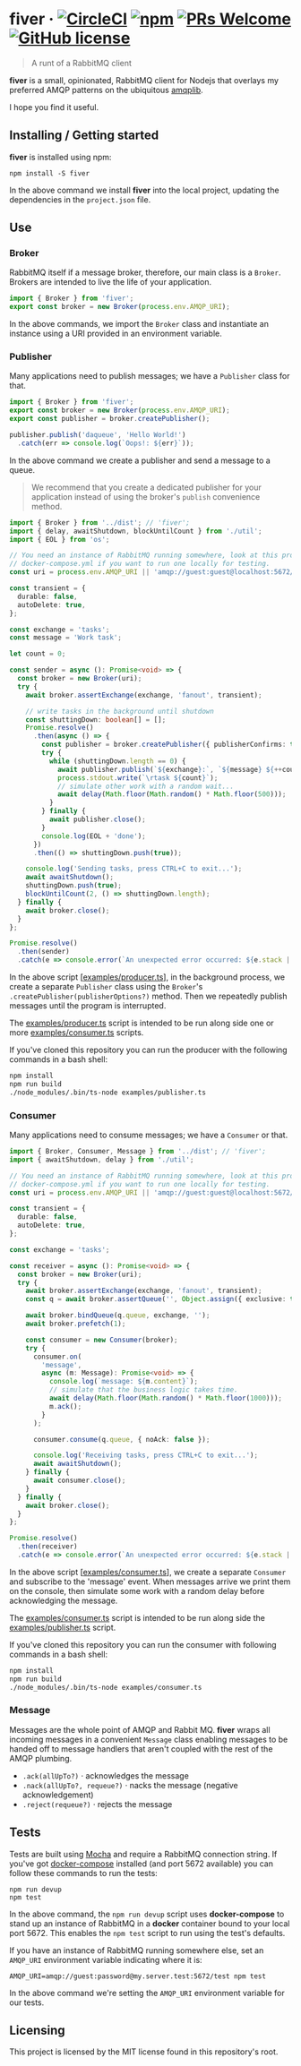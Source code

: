 # fiver &middot; [![CircleCI](https://circleci.com/gh/flitbit/fiver.svg?style=svg)](https://circleci.com/gh/flitbit/fiver) [![npm](https://img.shields.io/npm/v/npm.svg?style=flat-square)](https://www.npmjs.com/package/npm) [![PRs Welcome](https://img.shields.io/badge/PRs-welcome-brightgreen.svg?style=flat-square)](http://makeapullrequest.com) [![GitHub license](https://img.shields.io/badge/license-MIT-blue.svg?style=flat-square)](https://github.com/flitbit/fiver/blob/master/LICENSE)
> A runt of a RabbitMQ client

**fiver** is a small, opinionated, RabbitMQ client for Nodejs that overlays my preferred AMQP patterns on the ubiquitous [amqplib](http://www.squaremobius.net/amqp.node/channel_api.html#overview).

I hope you find it useful.

## Installing / Getting started

**fiver** is installed using npm:

```shell
npm install -S fiver
```

In the above command we install **fiver** into the local project, updating the dependencies in the `project.json` file.

## Use

### Broker

RabbitMQ itself if a message broker, therefore, our main class is a `Broker`. Brokers are intended to live the life of your application.

```ts
import { Broker } from 'fiver';
export const broker = new Broker(process.env.AMQP_URI);
```

In the above commands, we import the `Broker` class and instantiate an instance using a URI provided in an environment variable.

### Publisher

Many applications need to publish messages; we have a `Publisher` class for that.

```ts
import { Broker } from 'fiver';
export const broker = new Broker(process.env.AMQP_URI);
export const publisher = broker.createPublisher();

publisher.publish('daqueue', 'Hello World!')
  .catch(err => console.log(`Oops!: ${err}`));
```

In the above command we create a publisher and send a message to a queue.

> We recommend that you create a dedicated publisher for your application instead of using the broker's `publish` convenience method.

```ts
import { Broker } from '../dist'; // 'fiver';
import { delay, awaitShutdown, blockUntilCount } from './util';
import { EOL } from 'os';

// You need an instance of RabbitMQ running somewhere, look at this project's
// docker-compose.yml if you want to run one locally for testing.
const uri = process.env.AMQP_URI || 'amqp://guest:guest@localhost:5672/';

const transient = {
  durable: false,
  autoDelete: true,
};

const exchange = 'tasks';
const message = 'Work task';

let count = 0;

const sender = async (): Promise<void> => {
  const broker = new Broker(uri);
  try {
    await broker.assertExchange(exchange, 'fanout', transient);

    // write tasks in the background until shutdown
    const shuttingDown: boolean[] = [];
    Promise.resolve()
      .then(async () => {
        const publisher = broker.createPublisher({ publisherConfirms: true, autoConfirm: true });
        try {
          while (shuttingDown.length == 0) {
            await publisher.publish(`${exchange}:`, `${message} ${++count}`);
            process.stdout.write(`\rtask ${count}`);
            // simulate other work with a random wait...
            await delay(Math.floor(Math.random() * Math.floor(500)));
          }
        } finally {
          await publisher.close();
        }
        console.log(EOL + 'done');
      })
      .then(() => shuttingDown.push(true));

    console.log('Sending tasks, press CTRL+C to exit...');
    await awaitShutdown();
    shuttingDown.push(true);
    blockUntilCount(2, () => shuttingDown.length);
  } finally {
    await broker.close();
  }
};

Promise.resolve()
  .then(sender)
  .catch(e => console.error(`An unexpected error occurred: ${e.stack || e}`));
```

In the above script \[[examples/producer.ts](https://github.com/flitbit/fiver/blob/master/examples/producer.ts)\], in the background process, we create a separate `Publisher` class using the `Broker`'s `.createPublisher(publisherOptions?)` method. Then we repeatedly publish messages until the program is interrupted.

The [examples/producer.ts](https://github.com/flitbit/fiver/blob/master/examples/producer.ts) script is intended to be run along side one or more [examples/consumer.ts](https://github.com/flitbit/fiver/blob/master/examples/consumer.ts) scripts.

If you've cloned this repository you can run the producer with the following commands in a bash shell:

```bash
npm install
npm run build
./node_modules/.bin/ts-node examples/publisher.ts
```

### Consumer

Many applications need to consume messages; we have a `Consumer` or that.

```ts
import { Broker, Consumer, Message } from '../dist'; // 'fiver';
import { awaitShutdown, delay } from './util';

// You need an instance of RabbitMQ running somewhere, look at this project's
// docker-compose.yml if you want to run one locally for testing.
const uri = process.env.AMQP_URI || 'amqp://guest:guest@localhost:5672/';

const transient = {
  durable: false,
  autoDelete: true,
};

const exchange = 'tasks';

const receiver = async (): Promise<void> => {
  const broker = new Broker(uri);
  try {
    await broker.assertExchange(exchange, 'fanout', transient);
    const q = await broker.assertQueue('', Object.assign({ exclusive: true }, transient));

    await broker.bindQueue(q.queue, exchange, '');
    await broker.prefetch(1);

    const consumer = new Consumer(broker);
    try {
      consumer.on(
        'message',
        async (m: Message): Promise<void> => {
          console.log(`message: ${m.content}`);
          // simulate that the business logic takes time.
          await delay(Math.floor(Math.random() * Math.floor(1000)));
          m.ack();
        }
      );

      consumer.consume(q.queue, { noAck: false });

      console.log('Receiving tasks, press CTRL+C to exit...');
      await awaitShutdown();
    } finally {
      await consumer.close();
    }
  } finally {
    await broker.close();
  }
};

Promise.resolve()
  .then(receiver)
  .catch(e => console.error(`An unexpected error occurred: ${e.stack || e}`));
```

In the above script \[[examples/consumer.ts](https://github.com/flitbit/fiver/blob/master/examples/consumer.ts)\], we create a separate `Consumer` and subscribe to the 'message' event. When messages arrive we print them on the console, then simulate some work with a random delay before acknowledging the message.

The [examples/consumer.ts](https://github.com/flitbit/fiver/blob/master/examples/consumer.ts) script is intended to be run along side the [examples/publisher.ts](https://github.com/flitbit/fiver/blob/master/examples/publisher.ts) script.

If you've cloned this repository you can run the consumer with following commands in a bash shell:

```bash
npm install
npm run build
./node_modules/.bin/ts-node examples/consumer.ts
```

### Message

Messages are the whole point of AMQP and Rabbit MQ. **fiver** wraps all incoming messages in a convenient `Message` class enabling messages to be handed off to message handlers that aren't coupled with the rest of the AMQP plumbing.

* `.ack(allUpTo?)` &middot; acknowledges the message
* `.nack(allUpTo?, requeue?)` &middot; nacks the message (negative acknowledgement)
* `.reject(requeue?)` &middot; rejects the message

## Tests

Tests are built using [Mocha](https://mochajs.org/) and require a RabbitMQ connection string. If you've got [docker-compose](https://docs.docker.com/compose/) installed (and port 5672 available) you can follow these commands to run the tests:

```shell
npm run devup
npm test
```

In the above command, the `npm run devup` script uses **docker-compose** to stand up an instance of RabbitMQ in a **docker** container bound to your local port 5672. This enables the `npm test` script to run using the test's defaults.

If you have an instance of RabbitMQ running somewhere else, set an `AMQP_URI` environment variable indicating where it is:

```shell
AMQP_URI=amqp://guest:password@my.server.test:5672/test npm test
```

In the above command we're setting the `AMQP_URI` environment variable for our tests.

## Licensing

This project is licensed by the MIT license found in this repository's root.
